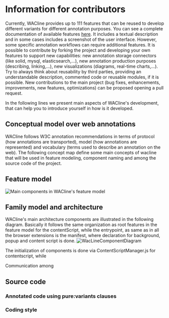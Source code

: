 # Information for contributors
Currently, WACline provides up to 111 features that can be reused to develop different variants for different annotation purposes. You can see a complete documentation of available features [here](https://onekin.github.io/WacLine/featureModel/). It includes a textual description and in some cases includes a screenshot of the user interface. However, some specific annotation workflows can require additional features. It is possible to contribute by forking the project and developing your own features to support new capabilities: new annotation storage connectors (like solid, mysql, elasticsearch,...), new annotation production purposes (describing, linking,...), new visualizations (diagrams, real-time charts,...). Try to always think about reusability by third parties, providing an understandable description, commented code or reusable modules, if it is possible. New contributions to the main project (bug fixes, enhancements, improvements, new features, optimizations) can be proposed opening a pull request.

In the following lines we present main aspects of WACline's development, that can help you to introduce yourself in how is it developed.

## Conceptual model over web annotations
WACline follows W3C annotation recommendations in terms of protocol (how annotations are transported), model (how annotations are represented) and vocabulary (terms used to describe an annotation on the web). The following concept map define some main concepts of wacline that will be used in feature modeling, component naming and among the source code of the project.

## Feature model
![Main components in WACline's feature model](https://onekin.github.io/WacLine/assets/FeatureModelDiagram.png)

## Family model and architecture
WACline's main architecture components are illustrated in the following diagram. Basically it follows the same organization as root features in the feature model for the contentScript, while the entrypoint, as same as in all the browser extensions is the manifest, where declaration for background, popup and content script is done.
![WacLineComponentDiagram](https://user-images.githubusercontent.com/6429012/135595890-f568fbbc-458e-41d0-861e-42d883f00aab.jpg)

The initialization of components is done via ContentScriptManager.js for contentscript, while 

Communication among 

## Source code
### Annotated code using pure:variants clauses

### Coding style
